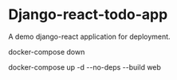 # Django-react-todo-app

A demo django-react application for deployment.

docker-compose down

docker-compose up -d --no-deps --build web
